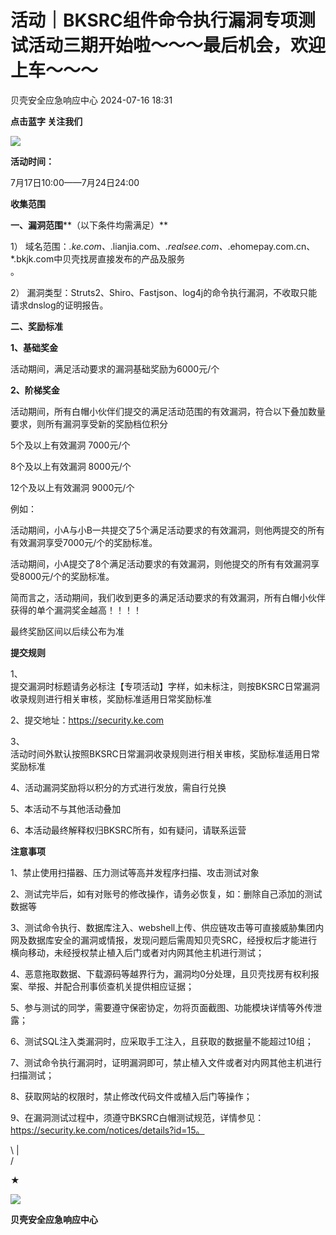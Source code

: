#  活动｜BKSRC组件命令执行漏洞专项测试活动三期开始啦～～～最后机会，欢迎上车～～～   
 贝壳安全应急响应中心   2024-07-16 18:31  
  
**点击蓝字 关注我们**  
  
  
![](https://mmbiz.qpic.cn/mmbiz_gif/5pjaQAaoW7iarp98Bvy9E0G3LU3AiaEYtlc9RpB67LRa48p9PlI0bWo3TDiaicp4ykc7XJtpemHI6YBUftF1scus5w/640?wx_fmt=gif "")  
  
**活动时间：**  
  
7月17日10:00——7月24日24:00  
  
  
**收集范围**  
  
  
**一、漏洞范围****（以下条件均需满足）**  
  
1） 域名范围：*.ke.com、*.lianjia.com、*.realsee.com、*.ehomepay.com.cn、*.bkjk.com中贝壳找房直接发布的产品及服务  
。  
  
  
2） 漏洞类型：Struts2、Shiro、Fastjson、log4j的命令执行漏洞，不收取只能请求dnslog的证明报告。  
  
  
**二、奖励标准**  
  
**1、基础奖金**  
  
活动期间，满足活动要求的漏洞基础奖励为6000元/个  
  
  
**2、阶梯奖金**  
  
活动期间，所有白帽小伙伴们提交的满足活动范围的有效漏洞，符合以下叠加数量要求，则所有漏洞享受新的奖励档位积分  
  
  
5个及以上有效漏洞 7000元/个  
  
8个及以上有效漏洞 8000元/个  
  
12个及以上有效漏洞 9000元/个  
  
  
例如：  
  
活动期间，小A与小B一共提交了5个满足活动要求的有效漏洞，则他两提交的所有有效漏洞享受7000元/个的奖励标准。  
  
活动期间，小A提交了8个满足活动要求的有效漏洞，则他提交的所有有效漏洞享受8000元/个的奖励标准。  
  
  
简而言之，活动期间，我们收到更多的满足活动要求的有效漏洞，所有白帽小伙伴获得的单个漏洞奖金越高！！！！  
  
  
最终奖励区间以后续公布为准  
  
**提交规则**  
  
  
1、  
提交漏洞时标题请务必标注【专项活动】字样，如未标注，则按BKSRC日常漏洞收录规则进行相关审核，奖励标准适用日常奖励标准  
  
2、提交地址：https://security.ke.com  
  
3、  
活动时间外默认按照BKSRC日常漏洞收录规则进行相关审核，奖励标准适用日常奖励标准  
  
4、活动漏洞奖励将以积分的方式进行发放，需自行兑换  
  
5、本活动不与其他活动叠加  
  
6、本活动最终解释权归BKSRC所有，如有疑问，请联系运营  
  
  
**注意事项**  
  
  
1、禁止使用扫描器、压力测试等高并发程序扫描、攻击测试对象  
  
2、测试完毕后，如有对账号的修改操作，请务必恢复，如：删除自己添加的测试数据等  
  
3、测试命令执行、数据库注入、webshell上传、供应链攻击等可直接威胁集团内网及数据库安全的漏洞或情报，发现问题后需周知贝壳SRC，经授权后才能进行横向移动，未经授权禁止植入后门或者对内网其他主机进行测试；  
  
4、恶意拖取数据、下载源码等越界行为，漏洞均0分处理，且贝壳找房有权利报案、举报、并配合刑事侦查机关提供相应证据；  
  
5、参与测试的同学，需要遵守保密协定，勿将页面截图、功能模块详情等外传泄露；  
  
6、测试SQL注入类漏洞时，应采取手工注入，且获取的数据量不能超过10组；  
  
7、测试命令执行漏洞时，证明漏洞即可，禁止植入文件或者对内网其他主机进行扫描测试；  
  
8、获取网站的权限时，禁止修改代码文件或植入后门等操作；  
  
9、在漏洞测试过程中，须遵守BKSRC白帽测试规范，详情参见：https://security.ke.com/notices/details?id=15。  
  
\ |   
/  
  
  
★  
  
  
  
  
  
![](https://mmbiz.qpic.cn/mmbiz_jpg/uWjH9Ntbfbgxq4WmEU8Tzxca4zH24p6g4eYfIG55zevoZH4H92jrtaSjmFRJgicoWOwUozrKk9iaEqdHwZDEzzzQ/640?wx_fmt=jpeg "")  
  
  
  
  
**贝壳安全应急响应中心**  
  
